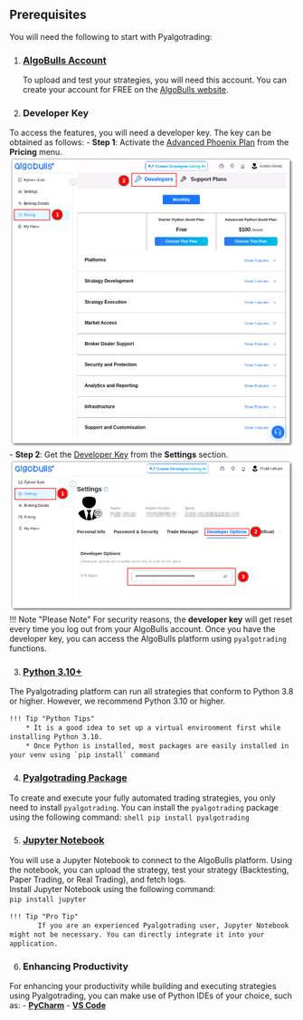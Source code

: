 ## Prerequisites

You will need the following to start with Pyalgotrading:

1. ### **[AlgoBulls Account](https://www.algobulls.com/)**
    To upload and test your strategies, you will need this account. You can create your account for FREE on the [AlgoBulls website](https://build.algobulls.com/user/register).

2. ### Developer Key
To access the features, you will need a developer key. The key can be obtained as follows:
    - **Step 1**: Activate the [Advanced Phoenix Plan](https://build.algobulls.com/pricing?section=Developers) from the **Pricing** menu.
    [![purchase plan](imgs/purchase_plan.png)](imgs/purchase_plan.png)
    - **Step 2**: Get the [Developer Key](https://build.algobulls.com/settings?query=eyJpc0xpdmUiOiJ0cnVlIn0%3D&section=developerOptions) from the **Settings** section.
    [![developer key](imgs/developer_key.png)](imgs/developer_key.png)
    !!! Note "Please Note"
         For security reasons, the **developer key** will get reset every time you log out from your AlgoBulls account.
    Once you have the developer key, you can access the AlgoBulls platform using `pyalgotrading` functions.   

3. ### **[Python 3.10+](https://www.python.org/downloads/)**
  The Pyalgotrading platform can run all strategies that conform to Python 3.8 or higher. However, we recommend Python 3.10 or higher. 

    !!! Tip "Python Tips"
        * It is a good idea to set up a virtual environment first while installing Python 3.10.
        * Once Python is installed, most packages are easily installed in your venv using `pip install` command
    
4. ### **[Pyalgotrading Package](https://pypi.org/project/pyalgotrading/)**  
  To create and execute your fully automated trading strategies, you only need to install `pyalgotrading`. You can install the `pyalgotrading` package using the following command:
    ```shell
    pip install pyalgotrading
    ``` 

5. ### **[Jupyter Notebook](https://jupyter.org/install)**
  You will use a Jupyter Notebook to connect to the AlgoBulls platform. Using the notebook, you can upload the strategy, test your strategy (Backtesting, Paper Trading, or Real Trading), and fetch logs.  
       Install Jupyter Notebook using the following command:  
       ```
       pip install jupyter
       ```

    !!! Tip "Pro Tip"
           If you are an experienced Pyalgotrading user, Jupyter Notebook might not be necessary. You can directly integrate it into your application.

6. ### Enhancing Productivity
For enhancing your productivity while building and executing strategies using Pyalgotrading, you can make use of Python IDEs of your choice, such as:
    - **[PyCharm](https://www.jetbrains.com/pycharm/download/)**
    - **[VS Code](https://code.visualstudio.com/)**
    
